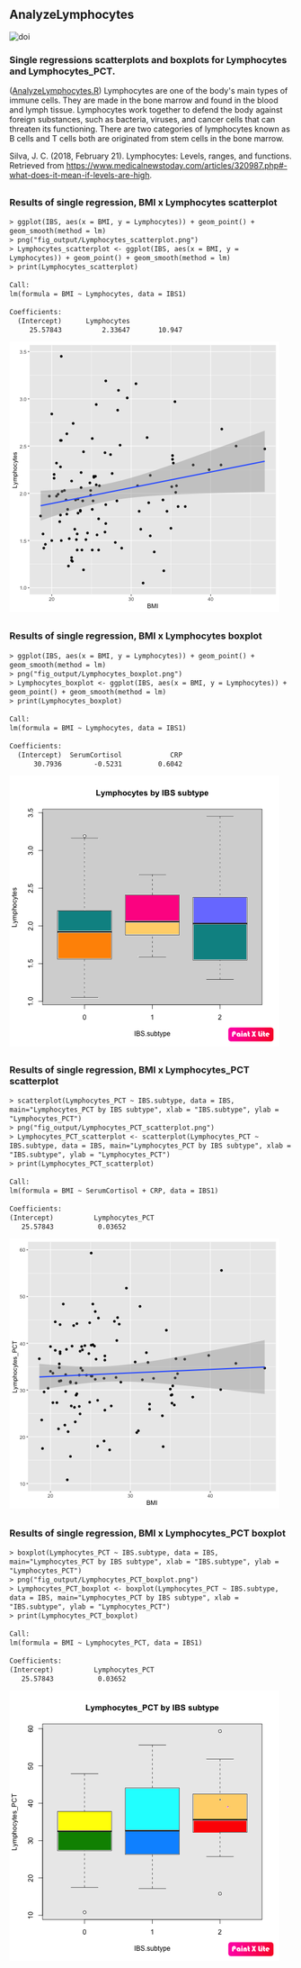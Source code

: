## AnalyzeLymphocytes
![doi](../master/Images/zenodo.3373938.svg?sanitize=true)
### Single regressions scatterplots and boxplots for Lymphocytes and Lymphocytes_PCT.
([AnalyzeLymphocytes.R](../master/AnalyzeLymphocytes.R)) Lymphocytes are one of the body's main types of immune cells. They are made in the bone marrow and found in the blood and lymph tissue. Lymphocytes work together to defend the body against foreign substances, such as bacteria, viruses, and cancer cells that can threaten its functioning. There are two categories of lymphocytes known as B cells and T cells both are originated from stem cells in the bone marrow.
 

Silva, J. C. (2018, February 21). Lymphocytes: Levels, ranges, and functions. Retrieved from https://www.medicalnewstoday.com/articles/320987.php#-what-does-it-mean-if-levels-are-high.


##
### Results of single regression, BMI x Lymphocytes scatterplot
```
> ggplot(IBS, aes(x = BMI, y = Lymphocytes)) + geom_point() + geom_smooth(method = lm) 
> png("fig_output/Lymphocytes_scatterplot.png")
> Lymphocytes_scatterplot <- ggplot(IBS, aes(x = BMI, y = Lymphocytes)) + geom_point() + geom_smooth(method = lm) 
> print(Lymphocytes_scatterplot)

Call:
lm(formula = BMI ~ Lymphocytes, data = IBS1)

Coefficients:
  (Intercept)      Lymphocytes 
     25.57843          2.33647       10.947
```

![](fig_output/Lymphocytes_scatterplot.png)

##
### Results of single regression, BMI x Lymphocytes boxplot
```
> ggplot(IBS, aes(x = BMI, y = Lymphocytes)) + geom_point() + geom_smooth(method = lm) 
> png("fig_output/Lymphocytes_boxplot.png")
> Lymphocytes_boxplot <- ggplot(IBS, aes(x = BMI, y = Lymphocytes)) + geom_point() + geom_smooth(method = lm) 
> print(Lymphocytes_boxplot)

Call:
lm(formula = BMI ~ Lymphocytes, data = IBS1)

Coefficients:
  (Intercept)  SerumCortisol            CRP  
      30.7936        -0.5231         0.6042  

```

![](fig_output/Lymphocytes_boxplot.png)


##
### Results of single regression, BMI x Lymphocytes_PCT scatterplot
```
> scatterplot(Lymphocytes_PCT ~ IBS.subtype, data = IBS, main="Lymphocytes_PCT by IBS subtype", xlab = "IBS.subtype", ylab = "Lymphocytes_PCT")
> png("fig_output/Lymphocytes_PCT_scatterplot.png")
> Lymphocytes_PCT_scatterplot <- scatterplot(Lymphocytes_PCT ~ IBS.subtype, data = IBS, main="Lymphocytes_PCT by IBS subtype", xlab = "IBS.subtype", ylab = "Lymphocytes_PCT")
> print(Lymphocytes_PCT_scatterplot)

Call:
lm(formula = BMI ~ SerumCortisol + CRP, data = IBS1)

Coefficients:
(Intercept)          Lymphocytes_PCT  
   25.57843           0.03652 

```

![](fig_output/Lymphocytes_PCT_scatterplot.png)


##
### Results of single regression, BMI x Lymphocytes_PCT boxplot
```
> boxplot(Lymphocytes_PCT ~ IBS.subtype, data = IBS, main="Lymphocytes_PCT by IBS subtype", xlab = "IBS.subtype", ylab = "Lymphocytes_PCT")
> png("fig_output/Lymphocytes_PCT_boxplot.png")
> Lymphocytes_PCT_boxplot <- boxplot(Lymphocytes_PCT ~ IBS.subtype, data = IBS, main="Lymphocytes_PCT by IBS subtype", xlab = "IBS.subtype", ylab = "Lymphocytes_PCT")
> print(Lymphocytes_PCT_boxplot)

Call:
lm(formula = BMI ~ Lymphocytes_PCT, data = IBS1)

Coefficients:
(Intercept)          Lymphocytes_PCT  
   25.57843           0.03652 

```

![](fig_output/Lymphocytes_PCT_boxplot.png)

